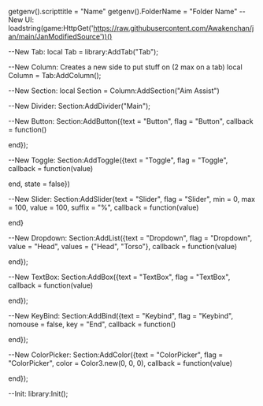 getgenv().scripttitle = "Name"
getgenv().FolderName = "Folder Name"
--New UI:
loadstring(game:HttpGet('https://raw.githubusercontent.com/Awakenchan/jan/main/JanModifiedSource'))()

--New Tab:
local Tab = library:AddTab("Tab"); 

--New Column: Creates a new side to put stuff on (2 max on a tab)
local Column = Tab:AddColumn();

--New Section:
local Section = Column:AddSection("Aim Assist")

--New Divider:
Section:AddDivider("Main");

--New Button:
Section:AddButton({text = "Button", flag = "Button",  callback = function()

end});

--New Toggle:
Section:AddToggle({text = "Toggle", flag = "Toggle", callback = function(value)

end, state = false})

--New Slider:
Section:AddSlider{text = "Slider", flag = "Slider", min = 0, max = 100, value = 100, suffix = "%", callback =  function(value)

end}

--New Dropdown:
Section:AddList({text = "Dropdown", flag = "Dropdown", value = "Head", values = {"Head", "Torso"}, callback =  function(value)

end});

--New TextBox:
Section:AddBox({text = "TextBox", flag = "TextBox", callback = function(value)

end});

--New KeyBind:
Section:AddBind({text = "Keybind", flag = "Keybind", nomouse = false, key = "End", callback = function()

end});

--New ColorPicker:
Section:AddColor({text = "ColorPicker", flag = "ColorPicker", color = Color3.new(0, 0, 0), callback = function(value)

end});

--Init:
library:Init();
